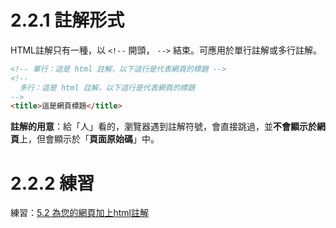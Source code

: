 # 2.2.1 註解形式

HTML註解只有一種，以 `<!--` 開頭， `-->` 結束。可應用於單行註解或多行註解。

```html
<!-- 單行：這是 html 註解，以下這行是代表網頁的標題 -->
<!--
  多行：這是 html 註解，以下這行是代表網頁的標題
-->
<title>這是網頁標題</title>
```

**註解的用意**：給「人」看的，瀏覽器遇到註解符號，會直接跳過，並**不會顯示於網頁**上，但會顯示於「**頁面原始碼**」中。

# 2.2.2 練習

練習：[5.2 為您的網頁加上html註解](/assignments/htmlcomment.md)

